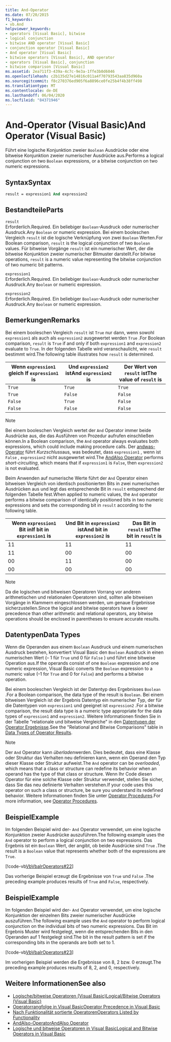 ```yaml
---
title: And-Operator
ms.date: 07/20/2015
f1_keywords:
- vb.And
helpviewer_keywords:
- operators [Visual Basic], bitwise
- logical conjunction
- bitwise AND operator [Visual Basic]
- conjunction operator [Visual Basic]
- And operator [Visual Basic]
- bitwise operators [Visual Basic], AND operator
- operators [Visual Basic], conjunction
- bitwise comparison [Visual Basic]
ms.assetid: 2ea711f3-439a-4c7c-9e3a-1ffe3b0d6046
ms.openlocfilehash: c2b135d27e14816c011a4f70793543aa835d960a
ms.sourcegitcommit: f8c270376ed905f6a8896ce0fe25b4f4b38ff498
ms.translationtype: MT
ms.contentlocale: de-DE
ms.lasthandoff: 06/04/2020
ms.locfileid: "84371946"
---
```

# <a name="and-operator-visual-basic"></a><span data-ttu-id="40611-102">And-Operator (Visual Basic)</span><span class="sxs-lookup"><span data-stu-id="40611-102">And Operator (Visual Basic)</span></span>
<span data-ttu-id="40611-103">Führt eine logische Konjunktion zweier `Boolean` Ausdrücke oder eine bitweise Konjunktion zweier numerischer Ausdrücke aus.</span><span class="sxs-lookup"><span data-stu-id="40611-103">Performs a logical conjunction on two `Boolean` expressions, or a bitwise conjunction on two numeric expressions.</span></span>  
  
## <a name="syntax"></a><span data-ttu-id="40611-104">Syntax</span><span class="sxs-lookup"><span data-stu-id="40611-104">Syntax</span></span>  
  
```vb  
result = expression1 And expression2  
```  
  
## <a name="parts"></a><span data-ttu-id="40611-105">Bestandteile</span><span class="sxs-lookup"><span data-stu-id="40611-105">Parts</span></span>  
 `result`  
 <span data-ttu-id="40611-106">Erforderlich.</span><span class="sxs-lookup"><span data-stu-id="40611-106">Required.</span></span> <span data-ttu-id="40611-107">Ein beliebiger `Boolean`-Ausdruck oder numerischer Ausdruck.</span><span class="sxs-lookup"><span data-stu-id="40611-107">Any `Boolean` or numeric expression.</span></span> <span data-ttu-id="40611-108">Bei einem booleschen Vergleich `result` ist die logische Verknüpfung von zwei `Boolean` Werten.</span><span class="sxs-lookup"><span data-stu-id="40611-108">For Boolean comparison, `result` is the logical conjunction of two `Boolean` values.</span></span> <span data-ttu-id="40611-109">Für bitweise Vorgänge `result` ist ein numerischer Wert, der die bitweise Konjunktion zweier numerischer Bitmuster darstellt.</span><span class="sxs-lookup"><span data-stu-id="40611-109">For bitwise operations, `result` is a numeric value representing the bitwise conjunction of two numeric bit patterns.</span></span>  
  
 `expression1`  
 <span data-ttu-id="40611-110">Erforderlich.</span><span class="sxs-lookup"><span data-stu-id="40611-110">Required.</span></span> <span data-ttu-id="40611-111">Ein beliebiger `Boolean`-Ausdruck oder numerischer Ausdruck.</span><span class="sxs-lookup"><span data-stu-id="40611-111">Any `Boolean` or numeric expression.</span></span>  
  
 `expression2`  
 <span data-ttu-id="40611-112">Erforderlich.</span><span class="sxs-lookup"><span data-stu-id="40611-112">Required.</span></span> <span data-ttu-id="40611-113">Ein beliebiger `Boolean`-Ausdruck oder numerischer Ausdruck.</span><span class="sxs-lookup"><span data-stu-id="40611-113">Any `Boolean` or numeric expression.</span></span>  
  
## <a name="remarks"></a><span data-ttu-id="40611-114">Bemerkungen</span><span class="sxs-lookup"><span data-stu-id="40611-114">Remarks</span></span>  
 <span data-ttu-id="40611-115">Bei einem booleschen Vergleich `result` ist `True` nur dann, wenn sowohl `expression1` als auch als `expression2` ausgewertet werden `True` .</span><span class="sxs-lookup"><span data-stu-id="40611-115">For Boolean comparison, `result` is `True` if and only if both `expression1` and `expression2` evaluate to `True`.</span></span> <span data-ttu-id="40611-116">In der folgenden Tabelle wird veranschaulicht, wie `result` bestimmt wird.</span><span class="sxs-lookup"><span data-stu-id="40611-116">The following table illustrates how `result` is determined.</span></span>  
  
|<span data-ttu-id="40611-117">Wenn `expression1` gleich </span><span class="sxs-lookup"><span data-stu-id="40611-117">If `expression1` is</span></span>|<span data-ttu-id="40611-118">Und `expression2` ist</span><span class="sxs-lookup"><span data-stu-id="40611-118">And `expression2` is</span></span>|<span data-ttu-id="40611-119">Der Wert von `result` ist</span><span class="sxs-lookup"><span data-stu-id="40611-119">The value of `result` is</span></span>|  
|-------------------------|--------------------------|------------------------------|  
|`True`|`True`|`True`|  
|`True`|`False`|`False`|  
|`False`|`True`|`False`|  
|`False`|`False`|`False`|  
  
> [!NOTE]
> <span data-ttu-id="40611-120">Bei einem booleschen Vergleich wertet der `And` Operator immer beide Ausdrücke aus, die das Ausführen von Prozedur aufrufen einschließen können.</span><span class="sxs-lookup"><span data-stu-id="40611-120">In a Boolean comparison, the `And` operator always evaluates both expressions, which could include making procedure calls.</span></span> <span data-ttu-id="40611-121">Der [andwas-Operator](andalso-operator.md) führt *Kurzschluss*aus, was bedeutet, dass `expression1` , wenn ist `False` , `expression2` nicht ausgewertet wird.</span><span class="sxs-lookup"><span data-stu-id="40611-121">The [AndAlso Operator](andalso-operator.md) performs *short-circuiting*, which means that if `expression1` is `False`, then `expression2` is not evaluated.</span></span>  
  
 <span data-ttu-id="40611-122">Beim Anwenden auf numerische Werte führt der `And` Operator einen bitweisen Vergleich von identisch positionierten Bits in zwei numerischen Ausdrücken aus und legt das entsprechende Bit in `result` entsprechend der folgenden Tabelle fest.</span><span class="sxs-lookup"><span data-stu-id="40611-122">When applied to numeric values, the `And` operator performs a bitwise comparison of identically positioned bits in two numeric expressions and sets the corresponding bit in `result` according to the following table.</span></span>  
  
|<span data-ttu-id="40611-123">Wenn `expression1` Bit in</span><span class="sxs-lookup"><span data-stu-id="40611-123">If bit in `expression1` is</span></span>|<span data-ttu-id="40611-124">Und Bit in `expression2` ist</span><span class="sxs-lookup"><span data-stu-id="40611-124">And bit in `expression2` is</span></span>|<span data-ttu-id="40611-125">Das Bit in `result` ist</span><span class="sxs-lookup"><span data-stu-id="40611-125">The bit in `result` is</span></span>|  
|--------------------------------|---------------------------------|----------------------------|  
|<span data-ttu-id="40611-126">1</span><span class="sxs-lookup"><span data-stu-id="40611-126">1</span></span>|<span data-ttu-id="40611-127">1</span><span class="sxs-lookup"><span data-stu-id="40611-127">1</span></span>|<span data-ttu-id="40611-128">1</span><span class="sxs-lookup"><span data-stu-id="40611-128">1</span></span>|  
|<span data-ttu-id="40611-129">1</span><span class="sxs-lookup"><span data-stu-id="40611-129">1</span></span>|<span data-ttu-id="40611-130">0</span><span class="sxs-lookup"><span data-stu-id="40611-130">0</span></span>|<span data-ttu-id="40611-131">0</span><span class="sxs-lookup"><span data-stu-id="40611-131">0</span></span>|  
|<span data-ttu-id="40611-132">0</span><span class="sxs-lookup"><span data-stu-id="40611-132">0</span></span>|<span data-ttu-id="40611-133">1</span><span class="sxs-lookup"><span data-stu-id="40611-133">1</span></span>|<span data-ttu-id="40611-134">0</span><span class="sxs-lookup"><span data-stu-id="40611-134">0</span></span>|  
|<span data-ttu-id="40611-135">0</span><span class="sxs-lookup"><span data-stu-id="40611-135">0</span></span>|<span data-ttu-id="40611-136">0</span><span class="sxs-lookup"><span data-stu-id="40611-136">0</span></span>|<span data-ttu-id="40611-137">0</span><span class="sxs-lookup"><span data-stu-id="40611-137">0</span></span>|  
  
> [!NOTE]
> <span data-ttu-id="40611-138">Da die logischen und bitweisen Operatoren Vorrang vor anderen arithmetischen und relationalen Operatoren sind, sollten alle bitweisen Vorgänge in Klammern eingeschlossen werden, um genaue Ergebnisse sicherzustellen.</span><span class="sxs-lookup"><span data-stu-id="40611-138">Since the logical and bitwise operators have a lower precedence than other arithmetic and relational operators, any bitwise operations should be enclosed in parentheses to ensure accurate results.</span></span>  
  
## <a name="data-types"></a><span data-ttu-id="40611-139">Datentypen</span><span class="sxs-lookup"><span data-stu-id="40611-139">Data Types</span></span>  
 <span data-ttu-id="40611-140">Wenn die Operanden aus einem `Boolean` Ausdruck und einem numerischen Ausdruck bestehen, konvertiert Visual Basic den `Boolean` Ausdruck in einen numerischen Wert (– 1 für `True` und 0 für `False` ) und führt eine bitweise Operation aus.</span><span class="sxs-lookup"><span data-stu-id="40611-140">If the operands consist of one `Boolean` expression and one numeric expression, Visual Basic converts the `Boolean` expression to a numeric value (–1 for `True` and 0 for `False`) and performs a bitwise operation.</span></span>  
  
 <span data-ttu-id="40611-141">Bei einem booleschen Vergleich ist der Datentyp des Ergebnisses `Boolean` .</span><span class="sxs-lookup"><span data-stu-id="40611-141">For a Boolean comparison, the data type of the result is `Boolean`.</span></span> <span data-ttu-id="40611-142">Bei einem bitweisen Vergleich ist der Ergebnis Datentyp ein numerischer Typ, der für die Datentypen von `expression1` und geeignet ist `expression2` .</span><span class="sxs-lookup"><span data-stu-id="40611-142">For a bitwise comparison, the result data type is a numeric type appropriate for the data types of `expression1` and `expression2`.</span></span> <span data-ttu-id="40611-143">Weitere Informationen finden Sie in der Tabelle "relationale und bitweise Vergleiche" in den [Datentypen der Operator Ergebnisse](data-types-of-operator-results.md).</span><span class="sxs-lookup"><span data-stu-id="40611-143">See the "Relational and Bitwise Comparisons" table in [Data Types of Operator Results](data-types-of-operator-results.md).</span></span>  
  
> [!NOTE]
> <span data-ttu-id="40611-144">Der `And` Operator kann *überladen*werden. Dies bedeutet, dass eine Klasse oder Struktur das Verhalten neu definieren kann, wenn ein Operand den Typ dieser Klasse oder Struktur aufweist.</span><span class="sxs-lookup"><span data-stu-id="40611-144">The `And` operator can be *overloaded*, which means that a class or structure can redefine its behavior when an operand has the type of that class or structure.</span></span> <span data-ttu-id="40611-145">Wenn Ihr Code diesen Operator für eine solche Klasse oder Struktur verwendet, stellen Sie sicher, dass Sie das neu definierte Verhalten verstehen.</span><span class="sxs-lookup"><span data-stu-id="40611-145">If your code uses this operator on such a class or structure, be sure you understand its redefined behavior.</span></span> <span data-ttu-id="40611-146">Weitere Informationen finden Sie unter [Operator Procedures](../../programming-guide/language-features/procedures/operator-procedures.md).</span><span class="sxs-lookup"><span data-stu-id="40611-146">For more information, see [Operator Procedures](../../programming-guide/language-features/procedures/operator-procedures.md).</span></span>  
  
## <a name="example"></a><span data-ttu-id="40611-147">Beispiel</span><span class="sxs-lookup"><span data-stu-id="40611-147">Example</span></span>  
 <span data-ttu-id="40611-148">Im folgenden Beispiel wird der- `And` Operator verwendet, um eine logische Konjunktion zweier Ausdrücke auszuführen.</span><span class="sxs-lookup"><span data-stu-id="40611-148">The following example uses the `And` operator to perform a logical conjunction on two expressions.</span></span> <span data-ttu-id="40611-149">Das Ergebnis ist ein `Boolean` Wert, der angibt, ob beide Ausdrücke sind `True` .</span><span class="sxs-lookup"><span data-stu-id="40611-149">The result is a `Boolean` value that represents whether both of the expressions are `True`.</span></span>  
  
 [!code-vb[VbVbalrOperators#22](~/samples/snippets/visualbasic/VS_Snippets_VBCSharp/VbVbalrOperators/VB/Class1.vb#22)]  
  
 <span data-ttu-id="40611-150">Das vorherige Beispiel erzeugt die Ergebnisse von `True` und `False` .</span><span class="sxs-lookup"><span data-stu-id="40611-150">The preceding example produces results of `True` and `False`, respectively.</span></span>  
  
## <a name="example"></a><span data-ttu-id="40611-151">Beispiel</span><span class="sxs-lookup"><span data-stu-id="40611-151">Example</span></span>  
 <span data-ttu-id="40611-152">Im folgenden Beispiel wird der- `And` Operator verwendet, um eine logische Konjunktion der einzelnen Bits zweier numerischer Ausdrücke auszuführen.</span><span class="sxs-lookup"><span data-stu-id="40611-152">The following example uses the `And` operator to perform logical conjunction on the individual bits of two numeric expressions.</span></span> <span data-ttu-id="40611-153">Das Bit im Ergebnis Muster wird festgelegt, wenn die entsprechenden Bits in den Operanden auf 1 festgelegt sind.</span><span class="sxs-lookup"><span data-stu-id="40611-153">The bit in the result pattern is set if the corresponding bits in the operands are both set to 1.</span></span>  
  
 [!code-vb[VbVbalrOperators#23](~/samples/snippets/visualbasic/VS_Snippets_VBCSharp/VbVbalrOperators/VB/Class1.vb#23)]  
  
 <span data-ttu-id="40611-154">Im vorherigen Beispiel werden die Ergebnisse von 8, 2 bzw. 0 erzeugt.</span><span class="sxs-lookup"><span data-stu-id="40611-154">The preceding example produces results of 8, 2, and 0, respectively.</span></span>  
  
## <a name="see-also"></a><span data-ttu-id="40611-155">Weitere Informationen</span><span class="sxs-lookup"><span data-stu-id="40611-155">See also</span></span>

- [<span data-ttu-id="40611-156">Logische/bitweise Operatoren (Visual Basic)</span><span class="sxs-lookup"><span data-stu-id="40611-156">Logical/Bitwise Operators (Visual Basic)</span></span>](logical-bitwise-operators.md)
- [<span data-ttu-id="40611-157">Operatorrangfolge in Visual Basic</span><span class="sxs-lookup"><span data-stu-id="40611-157">Operator Precedence in Visual Basic</span></span>](operator-precedence.md)
- [<span data-ttu-id="40611-158">Nach Funktionalität sortierte Operatoren</span><span class="sxs-lookup"><span data-stu-id="40611-158">Operators Listed by Functionality</span></span>](operators-listed-by-functionality.md)
- [<span data-ttu-id="40611-159">AndAlso-Operator</span><span class="sxs-lookup"><span data-stu-id="40611-159">AndAlso Operator</span></span>](andalso-operator.md)
- [<span data-ttu-id="40611-160">Logische und bitweise Operatoren in Visual Basic</span><span class="sxs-lookup"><span data-stu-id="40611-160">Logical and Bitwise Operators in Visual Basic</span></span>](../../programming-guide/language-features/operators-and-expressions/logical-and-bitwise-operators.md)
